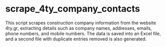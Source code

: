 # scrape_4ty_company_contacts
This script scrapes construction company information from the website 4ty.gr, extracting details such as company names, addresses, emails, phone numbers, and mobile numbers. The data is saved into an Excel file, and a second file with duplicate entries removed is also generated.
